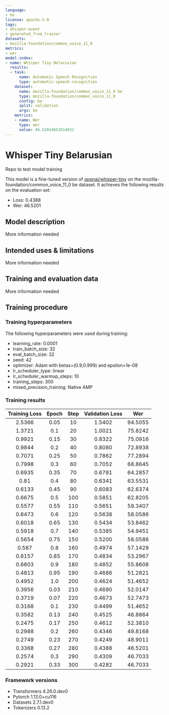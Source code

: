 ```yaml
---
language:
- be
license: apache-2.0
tags:
- whisper-event
- generated_from_trainer
datasets:
- mozilla-foundation/common_voice_11_0
metrics:
- wer
model-index:
- name: Whisper Tiny Belarusian
  results:
  - task:
      name: Automatic Speech Recognition
      type: automatic-speech-recognition
    dataset:
      name: mozilla-foundation/common_voice_11_0 be
      type: mozilla-foundation/common_voice_11_0
      config: be
      split: validation
      args: be
    metrics:
    - name: Wer
      type: wer
      value: 46.52014652014652
---
```


<!-- This model card has been generated automatically according to the information the Trainer had access to. You
should probably proofread and complete it, then remove this comment. -->

# Whisper Tiny Belarusian

Repo to test model training

This model is a fine-tuned version of [openai/whisper-tiny](https://huggingface.co/openai/whisper-tiny) on the mozilla-foundation/common_voice_11_0 be dataset.
It achieves the following results on the evaluation set:
- Loss: 0.4388
- Wer: 46.5201

## Model description

More information needed

## Intended uses & limitations

More information needed

## Training and evaluation data

More information needed

## Training procedure

### Training hyperparameters

The following hyperparameters were used during training:
- learning_rate: 0.0001
- train_batch_size: 32
- eval_batch_size: 32
- seed: 42
- optimizer: Adam with betas=(0.9,0.999) and epsilon=1e-08
- lr_scheduler_type: linear
- lr_scheduler_warmup_steps: 10
- training_steps: 300
- mixed_precision_training: Native AMP

### Training results

| Training Loss | Epoch | Step | Validation Loss | Wer     |
|:-------------:|:-----:|:----:|:---------------:|:-------:|
| 2.5366        | 0.05  | 10   | 1.5402          | 94.5055 |
| 1.3721        | 0.1   | 20   | 1.0021          | 75.8242 |
| 0.9921        | 0.15  | 30   | 0.8322          | 75.0916 |
| 0.9844        | 0.2   | 40   | 0.8080          | 72.8938 |
| 0.7071        | 0.25  | 50   | 0.7862          | 77.2894 |
| 0.7998        | 0.3   | 60   | 0.7052          | 68.8645 |
| 0.6935        | 0.35  | 70   | 0.6781          | 64.2857 |
| 0.81          | 0.4   | 80   | 0.6341          | 63.5531 |
| 0.6133        | 0.45  | 90   | 0.6083          | 62.6374 |
| 0.6675        | 0.5   | 100  | 0.5851          | 62.8205 |
| 0.5577        | 0.55  | 110  | 0.5651          | 59.3407 |
| 0.6473        | 0.6   | 120  | 0.5638          | 58.0586 |
| 0.6018        | 0.65  | 130  | 0.5434          | 53.8462 |
| 0.5918        | 0.7   | 140  | 0.5385          | 54.9451 |
| 0.5654        | 0.75  | 150  | 0.5200          | 58.0586 |
| 0.587         | 0.8   | 160  | 0.4974          | 57.1429 |
| 0.6157        | 0.85  | 170  | 0.4834          | 53.2967 |
| 0.6803        | 0.9   | 180  | 0.4852          | 55.8608 |
| 0.4813        | 0.95  | 190  | 0.4686          | 51.2821 |
| 0.4952        | 1.0   | 200  | 0.4624          | 51.4652 |
| 0.3956        | 0.03  | 210  | 0.4690          | 52.0147 |
| 0.3719        | 0.07  | 220  | 0.4673          | 52.7473 |
| 0.3168        | 0.1   | 230  | 0.4499          | 51.4652 |
| 0.3582        | 0.13  | 240  | 0.4525          | 46.8864 |
| 0.2475        | 0.17  | 250  | 0.4612          | 52.3810 |
| 0.2988        | 0.2   | 260  | 0.4346          | 49.8168 |
| 0.2749        | 0.23  | 270  | 0.4249          | 48.9011 |
| 0.3368        | 0.27  | 280  | 0.4388          | 46.5201 |
| 0.2574        | 0.3   | 290  | 0.4309          | 46.7033 |
| 0.2921        | 0.33  | 300  | 0.4282          | 46.7033 |


### Framework versions

- Transformers 4.26.0.dev0
- Pytorch 1.13.0+cu116
- Datasets 2.7.1.dev0
- Tokenizers 0.13.2
